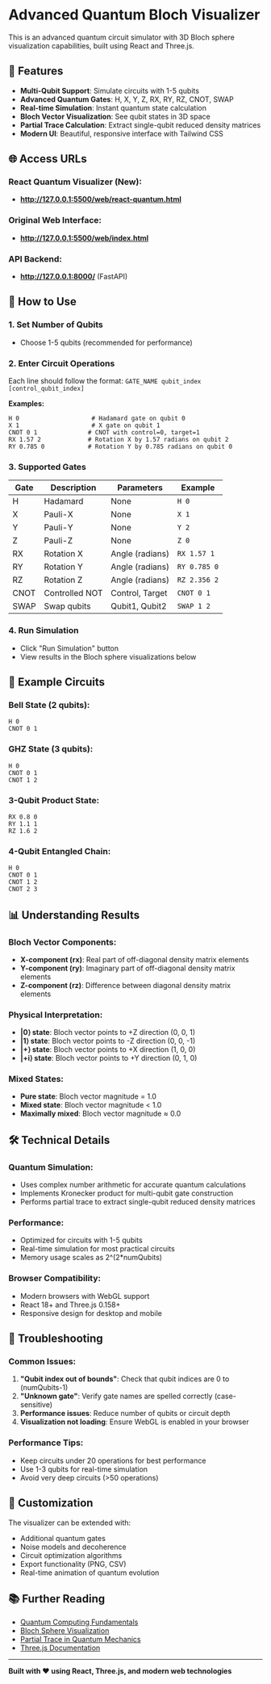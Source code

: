 # Advanced Quantum Bloch Visualizer

This is an advanced quantum circuit simulator with 3D Bloch sphere visualization capabilities, built using React and Three.js.

## 🚀 Features

- **Multi-Qubit Support**: Simulate circuits with 1-5 qubits
- **Advanced Quantum Gates**: H, X, Y, Z, RX, RY, RZ, CNOT, SWAP
- **Real-time Simulation**: Instant quantum state calculation
- **Bloch Vector Visualization**: See qubit states in 3D space
- **Partial Trace Calculation**: Extract single-qubit reduced density matrices
- **Modern UI**: Beautiful, responsive interface with Tailwind CSS

## 🌐 Access URLs

### **React Quantum Visualizer (New):**
- **http://127.0.0.1:5500/web/react-quantum.html**

### **Original Web Interface:**
- **http://127.0.0.1:5500/web/index.html**

### **API Backend:**
- **http://127.0.0.1:8000/** (FastAPI)

## 🎯 How to Use

### 1. **Set Number of Qubits**
- Choose 1-5 qubits (recommended for performance)

### 2. **Enter Circuit Operations**
Each line should follow the format: `GATE_NAME qubit_index [control_qubit_index]`

**Examples:**
```
H 0                    # Hadamard gate on qubit 0
X 1                    # X gate on qubit 1
CNOT 0 1              # CNOT with control=0, target=1
RX 1.57 2             # Rotation X by 1.57 radians on qubit 2
RY 0.785 0            # Rotation Y by 0.785 radians on qubit 0
```

### 3. **Supported Gates**

| Gate | Description | Parameters | Example |
|------|-------------|------------|---------|
| H | Hadamard | None | `H 0` |
| X | Pauli-X | None | `X 1` |
| Y | Pauli-Y | None | `Y 2` |
| Z | Pauli-Z | None | `Z 0` |
| RX | Rotation X | Angle (radians) | `RX 1.57 1` |
| RY | Rotation Y | Angle (radians) | `RY 0.785 0` |
| RZ | Rotation Z | Angle (radians) | `RZ 2.356 2` |
| CNOT | Controlled NOT | Control, Target | `CNOT 0 1` |
| SWAP | Swap qubits | Qubit1, Qubit2 | `SWAP 1 2` |

### 4. **Run Simulation**
- Click "Run Simulation" button
- View results in the Bloch sphere visualizations below

## 🔬 Example Circuits

### **Bell State (2 qubits):**
```
H 0
CNOT 0 1
```

### **GHZ State (3 qubits):**
```
H 0
CNOT 0 1
CNOT 1 2
```

### **3-Qubit Product State:**
```
RX 0.8 0
RY 1.1 1
RZ 1.6 2
```

### **4-Qubit Entangled Chain:**
```
H 0
CNOT 0 1
CNOT 1 2
CNOT 2 3
```

## 📊 Understanding Results

### **Bloch Vector Components:**
- **X-component (rx)**: Real part of off-diagonal density matrix elements
- **Y-component (ry)**: Imaginary part of off-diagonal density matrix elements  
- **Z-component (rz)**: Difference between diagonal density matrix elements

### **Physical Interpretation:**
- **|0⟩ state**: Bloch vector points to +Z direction (0, 0, 1)
- **|1⟩ state**: Bloch vector points to -Z direction (0, 0, -1)
- **|+⟩ state**: Bloch vector points to +X direction (1, 0, 0)
- **|+i⟩ state**: Bloch vector points to +Y direction (0, 1, 0)

### **Mixed States:**
- **Pure state**: Bloch vector magnitude = 1.0
- **Mixed state**: Bloch vector magnitude < 1.0
- **Maximally mixed**: Bloch vector magnitude ≈ 0.0

## 🛠️ Technical Details

### **Quantum Simulation:**
- Uses complex number arithmetic for accurate quantum calculations
- Implements Kronecker product for multi-qubit gate construction
- Performs partial trace to extract single-qubit reduced density matrices

### **Performance:**
- Optimized for circuits with 1-5 qubits
- Real-time simulation for most practical circuits
- Memory usage scales as 2^(2*numQubits)

### **Browser Compatibility:**
- Modern browsers with WebGL support
- React 18+ and Three.js 0.158+
- Responsive design for desktop and mobile

## 🔧 Troubleshooting

### **Common Issues:**
1. **"Qubit index out of bounds"**: Check that qubit indices are 0 to (numQubits-1)
2. **"Unknown gate"**: Verify gate names are spelled correctly (case-sensitive)
3. **Performance issues**: Reduce number of qubits or circuit depth
4. **Visualization not loading**: Ensure WebGL is enabled in your browser

### **Performance Tips:**
- Keep circuits under 20 operations for best performance
- Use 1-3 qubits for real-time simulation
- Avoid very deep circuits (>50 operations)

## 🎨 Customization

The visualizer can be extended with:
- Additional quantum gates
- Noise models and decoherence
- Circuit optimization algorithms
- Export functionality (PNG, CSV)
- Real-time animation of quantum evolution

## 📚 Further Reading

- [Quantum Computing Fundamentals](https://qiskit.org/learn/)
- [Bloch Sphere Visualization](https://en.wikipedia.org/wiki/Bloch_sphere)
- [Partial Trace in Quantum Mechanics](https://en.wikipedia.org/wiki/Partial_trace)
- [Three.js Documentation](https://threejs.org/docs/)

---

**Built with ❤️ using React, Three.js, and modern web technologies**
